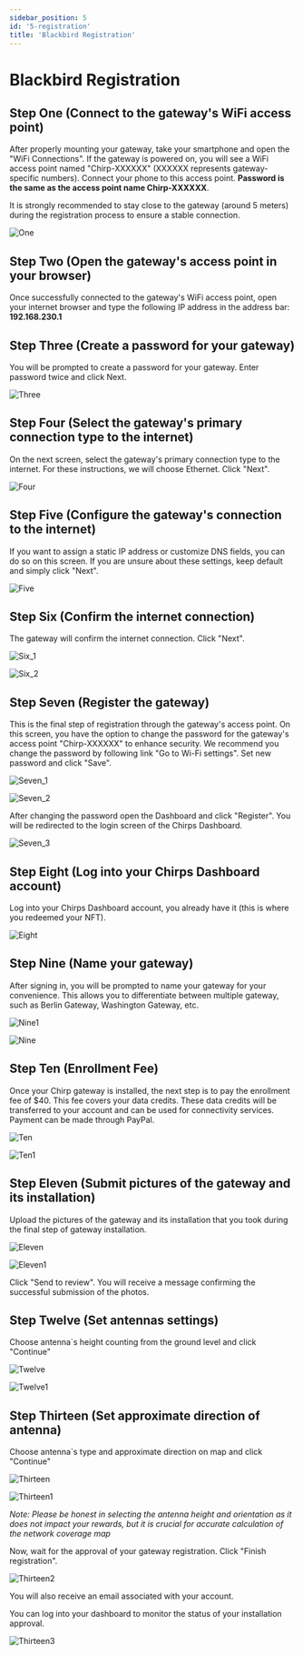 ```yaml
---
sidebar_position: 5
id: '5-registration'
title: 'Blackbird Registration'
---
```


# Blackbird Registration

## Step One (Connect to the gateway's WiFi access point)

After properly mounting your gateway, take your smartphone and open the "WiFi Connections". If the gateway is powered on, you will see a WiFi access point named "Chirp-XXXXXX" (XXXXXX represents gateway-specific numbers). Connect your phone to this access point. **Password is the same as the access point name Chirp-XXXXXX**.

It is strongly recommended to stay close to the gateway (around 5 meters) during the registration process to ensure a stable connection.

![One](1.jpg)

## Step Two (Open the gateway's access point in your browser)

Once successfully connected to the gateway's WiFi access point, open your internet browser and type the following IP address in the address bar: **192.168.230.1**

## Step Three (Create a password for your gateway)

You will be prompted to create a password for your gateway. Enter password twice and click Next.

![Three](3.jpg)

## Step Four (Select the gateway's primary connection type to the internet)

On the next screen, select the gateway's primary connection type to the internet. For these instructions, we will choose Ethernet. Click "Next".

![Four](4.jpg)

## Step Five (Configure the gateway's connection to the internet)

If you want to assign a static IP address or customize DNS fields, you can do so on this screen. If you are unsure about these settings, keep default and simply click "Next".

![Five](5.jpg)

## Step Six (Confirm the internet connection)

The gateway will confirm the internet connection. Click "Next".

![Six_1](6-1.jpg)

![Six_2](6-2.jpg)

## Step Seven (Register the gateway)

This is the final step of registration through the gateway's access point. On this screen, you have the option to change the password for the gateway's access point "Chirp-XXXXXX" to enhance security. We recommend you change the password by following link "Go to Wi-Fi settings". Set new password and click "Save".

![Seven_1](7-1.jpg)

![Seven_2](7-2.jpg)

After changing the password open the Dashboard and click "Register". You will be redirected to the login screen of the Chirps Dashboard.

![Seven_3](7-3.jpg)

## Step Eight (Log into your Chirps Dashboard account)​

 Log into your Chirps Dashboard account, you already have it (this is where you redeemed your NFT).

![Eight](8-new.png)

## Step Nine (Name your gateway)

After signing in, you will be prompted to name your gateway for your convenience. This allows you to differentiate between multiple gateway, such as Berlin Gateway, Washington Gateway, etc.

![Nine1](9-2.png)

![Nine](9-1.png)

## Step Ten (Enrollment Fee)

Once your Chirp gateway is installed, the next step is to pay the enrollment fee of $40. This fee covers your data credits. These data credits will be transferred to your account and can be used for connectivity services. Payment can be made through PayPal.

![Ten](10-2-alt.jpg)

![Ten1](10-2.jpg)

## Step Eleven (Submit pictures of the gateway and its installation)

Upload the pictures of the gateway and its installation that you took during the final step of gateway installation.

![Eleven](11-2.png)

![Eleven1](11-1.png)

Click "Send to review". You will receive a message confirming the successful submission of the photos.

## Step Twelve (Set antennas settings)

Choose antenna`s height counting from the ground level and click "Continue"

![Twelve](12-2.png)

![Twelve1](12-1.png)

## Step Thirteen (Set approximate direction of antenna)

Choose antenna`s type and approximate direction on map and click "Continue"

![Thirteen](13-2.png)

![Thirteen1](13-1.png)

_Note: Please be honest in selecting the antenna height and orientation as it does not impact your rewards, but it is crucial for accurate calculation of the network coverage map_

Now, wait for the approval of your gateway registration. Click "Finish registration".

![Thirteen2](13-3.png)

You will also receive an email associated with your account.

You can log into your dashboard to monitor the status of your installation approval.

![Thirteen3](13-4.png)
